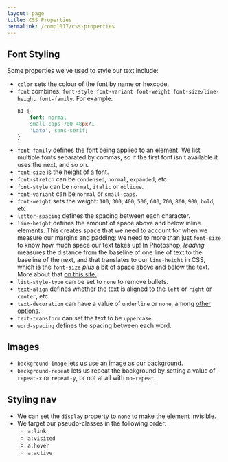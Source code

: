```yaml
---
layout: page
title: CSS Properties
permalink: /comp1017/css-properties
---
```


## Font Styling ##
Some properties we've used to style our text include:
+ `color` sets the colour of the font by name or hexcode.
+ `font` combines: `font-style font-variant font-weight font-size/line-height font-family`. For example:
    ```css
    h1 {
        font: normal 
        small-caps 700 48px/1 
        'Lato', sans-serif;
    }
    ```
+ `font-family` defines the font being applied to an element. We list multiple fonts separated by commas, so if the first font isn't available it uses the next, and so on.
+ `font-size` is the height of a font.
+ `font-stretch` can be `condensed`, `normal`, `expanded`, etc.
+ `font-style` can be `normal`, `italic` or `oblique`.
+ `font-variant` can be `normal` or `small-caps`.
+ `font-weight` sets the weight: `100`, `300`, `400`, `500`, `600`, `700`, `800`, `900`, `bold`, etc.
+ `letter-spacing` defines the spacing between each character.
+ `line-height` defines the amount of space above and below inline elements. This creates space that we need to account for when we measure our margins and padding: we need to more than just `font-size` to know how much space our text takes up! In Photoshop, *leading* measures the distance from the baseline of one line of text to the baseline of the next, and that translates to our `line-height` in CSS, which is the `font-size` *plus* a bit of space above and below the text. More about that [on this site.](https://dev.to/lampewebdev/css-line-height-jjp)
+ `list-style-type` can be set to `none` to remove bullets.
+ `text-align` defines whether the text is aligned to the `left` or `right` or `center`, etc.
+ `text-decoration` can have a value of `underline` or `none`, among [other options](https://www.w3schools.com/cssref/pr_text_text-decoration.asp).
+ `text-transform` can set the text to be `uppercase`.
+ `word-spacing` defines the spacing between each word.

## Images ##
+ `background-image` lets us use an image as our background.
+ `background-repeat` lets us repeat the background by setting a value of `repeat-x` or `repeat-y`, or not at all with `no-repeat`.

## Styling nav ##
+ We can set the `display` property to `none` to make the element invisible.
+ We target our pseudo-classes in the following order:
    + `a:link`
    + `a:visited`
    + `a:hover`
    + `a:active`
